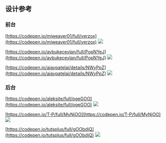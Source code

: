 ## 设计参考

### 前台
[https://codepen.io/mjweaver01/full/yerzox](https://codepen.io/mjweaver01/full/yerzox)
![](https://github.com/GoodManWEN/GOUP25-7640/blob/main/misc/QQ20240315024018.png?raw=true)

[https://codepen.io/aybukeceylan/full/PopNYeJ](https://codepen.io/aybukeceylan/full/PopNYeJ)
![](https://github.com/GoodManWEN/GOUP25-7640/blob/main/misc/QQ20240315024116.png?raw=true)

[https://codepen.io/ajaypatelaj/details/NWyPpZ](https://codepen.io/ajaypatelaj/details/NWyPpZ)
![](https://github.com/GoodManWEN/GOUP25-7640/blob/main/misc/QQ20240315024036.png?raw=true)

### 后台
[https://codepen.io/aleksite/full/pgeGOO](https://codepen.io/aleksite/full/pgeGOO)
![](https://github.com/GoodManWEN/GOUP25-7640/blob/main/misc/QQ20240315024249.png?raw=true)

[https://codepen.io/T-P/full/MyNjOO](https://codepen.io/T-P/full/MyNjOO)
![](https://github.com/GoodManWEN/GOUP25-7640/blob/main/misc/QQ20240315024234.png?raw=true)

[https://codepen.io/tutsplus/full/gOObdjQ](https://codepen.io/tutsplus/full/gOObdjQ)
![](https://github.com/GoodManWEN/GOUP25-7640/blob/main/misc/QQ20240315024218.png?raw=true)
